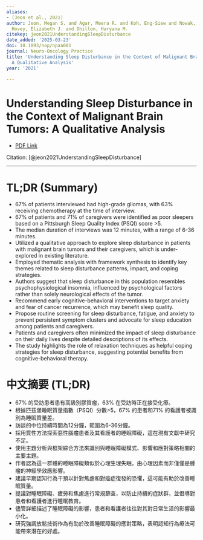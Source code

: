 ```yaml
---
aliases:
- (Jeon et al., 2021)
author: Jeon, Megan S. and Agar, Meera R. and Koh, Eng-Siew and Nowak, Anna K. and
  Hovey, Elizabeth J. and Dhillon, Haryana M.
citekey: jeon2021UnderstandingSleepDisturbance
date_added: '2025-03-23'
doi: 10.1093/nop/npaa081
journal: Neuro-Oncology Practice
title: 'Understanding Sleep Disturbance in the Context of Malignant Brain Tumors:
  A Qualitative Analysis'
year: '2021'

---
```

# Understanding Sleep Disturbance in the Context of Malignant Brain Tumors: A Qualitative Analysis
- [PDF Link](zotero://open-pdf/library/items/RNZRFEXT)

Citation: [@jeon2021UnderstandingSleepDisturbance]

***
# TL;DR (Summary)
- 67% of patients interviewed had high-grade gliomas, with 63% receiving chemotherapy at the time of interview.
- 67% of patients and 71% of caregivers were identified as poor sleepers based on a Pittsburgh Sleep Quality Index (PSQI) score >5.
- The median duration of interviews was 12 minutes, with a range of 6-36 minutes.
- Utilized a qualitative approach to explore sleep disturbance in patients with malignant brain tumors and their caregivers, which is under-explored in existing literature.
- Employed thematic analysis with framework synthesis to identify key themes related to sleep disturbance patterns, impact, and coping strategies.
- Authors suggest that sleep disturbance in this population resembles psychophysiological insomnia, influenced by psychological factors rather than solely neurological effects of the tumor.
- Recommend early cognitive-behavioral interventions to target anxiety and fear of cancer recurrence, which may benefit sleep quality.
- Propose routine screening for sleep disturbance, fatigue, and anxiety to prevent persistent symptom clusters and advocate for sleep education among patients and caregivers.
- Patients and caregivers often minimized the impact of sleep disturbance on their daily lives despite detailed descriptions of its effects.
- The study highlights the role of relaxation techniques as helpful coping strategies for sleep disturbance, suggesting potential benefits from cognitive-behavioral therapy.

# 中文摘要 (TL;DR)
- 67% 的受訪患者患有高級別膠質瘤，63% 在受訪時正在接受化療。
- 根據匹茲堡睡眠質量指數（PSQI）分數>5，67% 的患者和71% 的看護者被識別為睡眠質量差。
- 訪談的中位持續時間為12分鐘，範圍為6-36分鐘。
- 採用質性方法探索惡性腦瘤患者及其看護者的睡眠障礙，這在現有文獻中研究不足。
- 使用主題分析與框架綜合方法來識別與睡眠障礙模式、影響和應對策略相關的主要主題。
- 作者認為這一群體的睡眠障礙類似於心理生理失眠，由心理因素而非僅僅是腫瘤的神經學效應影響。
- 建議早期認知行為干預以針對焦慮和對癌症復發的恐懼，這可能有助於改善睡眠質量。
- 提議對睡眠障礙、疲勞和焦慮進行常規篩查，以防止持續的症狀群，並倡導對患者和看護者進行睡眠教育。
- 儘管詳細描述了睡眠障礙的影響，患者和看護者往往對其對日常生活的影響最小化。
- 研究強調放鬆技術作為有助於改善睡眠障礙的應對策略，表明認知行為療法可能帶來潛在的好處。

